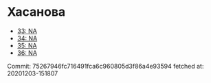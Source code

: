 # Хасанова
- [33: NA](33.md)
- [34: NA](34.md)
- [35: NA](35.md)
- [36: NA](36.md)

Commit: 75267946fc716491fca6c960805d3f86a4e93594
 fetched at: 20201203-151807
